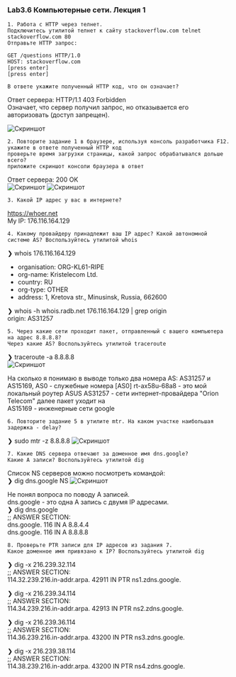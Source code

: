 ### Lab3.6 Компьютерные сети. Лекция 1

```
1. Работа c HTTP через телнет.
Подключитесь утилитой телнет к сайту stackoverflow.com telnet stackoverflow.com 80
Отправьте HTTP запрос:

GET /questions HTTP/1.0
HOST: stackoverflow.com
[press enter]
[press enter]

В ответе укажите полученный HTTP код, что он означает?
```
Ответ сервера: HTTP/1.1 403 Forbidden   
Означает, что сервер получил запрос, но отказывается его авторизовать (доступ запрещен).

![Скриншот](https://github.com/aleksey-raevich/devops-netology/blob/master/Lab3.6/lab36_1.png)

```
2. Повторите задание 1 в браузере, используя консоль разработчика F12.
укажите в ответе полученный HTTP код
проверьте время загрузки страницы, какой запрос обрабатывался дольше всего?
приложите скриншот консоли браузера в ответ
```
Ответ сервера: 200 OK  
![Скриншот](https://github.com/aleksey-raevich/devops-netology/blob/master/Lab3.6/lab36_2.png)
![Скриншот](https://github.com/aleksey-raevich/devops-netology/blob/master/Lab3.6/lab36_3.png)

```
3. Какой IP адрес у вас в интернете?
```
https://whoer.net  
My IP: 176.116.164.129  

```
4. Какому провайдеру принадлежит ваш IP адрес? Какой автономной системе AS? Воспользуйтесь утилитой whois
```
❯ whois 176.116.164.129  

* organisation:   ORG-KL61-RIPE
* org-name:       Kristelecom Ltd.
* country:        RU
* org-type:       OTHER
* address:        1, Kretova str., Minusinsk, Russia, 662600


❯ whois -h whois.radb.net 176.116.164.129 | grep origin  
origin:         AS31257

```
5. Через какие сети проходит пакет, отправленный с вашего компьютера на адрес 8.8.8.8?
Через какие AS? Воспользуйтесь утилитой traceroute
```
❯ traceroute -a 8.8.8.8  
![Скриншот](https://github.com/aleksey-raevich/devops-netology/blob/master/Lab3.6/lab36_5.png)

На сколько я понимаю в выводе только два номера AS: AS31257 и AS15169, AS0 - служебные номера
[AS0] rt-ax58u-68a8 - это мой локальный роутер ASUS
AS31257 - сети интернет-провайдера "Orion Telecom" далее пакет уходит на  
AS15169 - инженерные сети google  

```
6. Повторите задание 5 в утилите mtr. На каком участке наибольшая задержка - delay?
```
❯ sudo mtr -z 8.8.8.8
![Скриншот](https://github.com/aleksey-raevich/devops-netology/blob/master/Lab3.6/lab36_6.png)

```
7. Какие DNS сервера отвечают за доменное имя dns.google?
Какие A записи? Воспользуйтесь утилитой dig
```
Список NS серверов можно посмотреть командой:  
❯ dig dns.google NS
![Скриншот](https://github.com/aleksey-raevich/devops-netology/blob/master/Lab3.6/lab36_4.png)

Не понял вопроса по поводу A записей.  
dns.google - это одна A запись с двумя IP адресами.  
❯ dig dns.google  
;; ANSWER SECTION:  
dns.google.		116	IN	A	8.8.4.4  
dns.google.		116	IN	A	8.8.8.8  

```
8. Проверьте PTR записи для IP адресов из задания 7.
Какое доменное имя привязано к IP? Воспользуйтесь утилитой dig
```
❯ dig -x 216.239.32.114  
;; ANSWER SECTION:  
114.32.239.216.in-addr.arpa. 42911 IN	PTR	ns1.zdns.google. 

❯ dig -x 216.239.34.114  
;; ANSWER SECTION:  
114.34.239.216.in-addr.arpa. 42913 IN	PTR	ns2.zdns.google.  

❯ dig -x 216.239.36.114  
;; ANSWER SECTION:  
114.36.239.216.in-addr.arpa. 43200 IN	PTR	ns3.zdns.google.  

❯ dig -x 216.239.38.114  
;; ANSWER SECTION:  
114.38.239.216.in-addr.arpa. 43200 IN	PTR	ns4.zdns.google.  